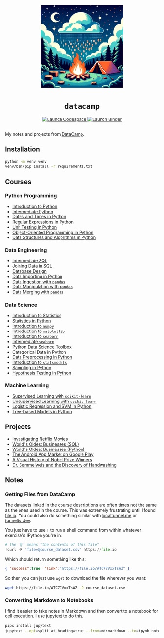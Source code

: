 <div align="center">
  <!-- Illustration of a tranquil camping scene under a starry night. The main focus is a campfire with flames composed of binary digits and pixelated embers with a tent pitched nearby. The backdrop is a clear sky with floating clouds. -->
  <img src="./datacamp.jpg" width="270" alt="A data campfire" />
  <h1 align="center"><code>datacamp</code></h1>
  <a href="https://github.com/codespaces/new/adamelliotfields/datacamp?machine=basicLinux32gb&devcontainer_path=.devcontainer/devcontainer.json">
    <img src="https://img.shields.io/badge/launch-codespace-24292E?logo=github" alt="Launch Codespace" />
  </a>
  <a href="https://mybinder.org/v2/gh/adamelliotfields/datacamp/main">
    <img src="https://mybinder.org/badge_logo.svg" alt="Launch Binder" />
  </a>
</div>
<br />

My notes and projects from [DataCamp](https://www.datacamp.com).

## Installation

```bash
python -m venv venv
venv/bin/pip install -r requirements.txt
```

## Courses

### Python Programming

  * [Introduction to Python](./notebooks/courses/introduction_to_python/notebook.ipynb)
  * [Intermediate Python](./notebooks/courses/intermediate_python/notebook.ipynb)
  * [Dates and Times in Python](./notebooks/courses/dates_and_times_in_python/notebook.ipynb)
  * [Regular Expressions in Python](./notebooks/courses/regular_expressions_in_python/notebook.ipynb)
  * [Unit Testing in Python](./notebooks/courses/unit_testing_in_python/notebook.ipynb)
  * [Object-Oriented Programming in Python](./notebooks/courses/oop_in_python/notebook.ipynb)
  * [Data Structures and Algorithms in Python](./notebooks/courses/dsa_in_python/notebook.ipynb)

### Data Engineering

  * [Intermediate SQL](./notebooks/courses/intermediate_sql/notebook.ipynb)
  * [Joining Data in SQL](./notebooks/courses/joining_data_in_sql/notebook.ipynb)
  * [Database Design](./notebooks/courses/database_design/notebook.ipynb)
  * [Data Importing in Python](./notebooks/courses/data_importing_in_python/notebook.ipynb)
  * [Data Ingestion with `pandas`](./notebooks/courses/data_ingestion_with_pandas/notebook.ipynb)
  * [Data Manipulation with `pandas`](./notebooks/courses/data_manipulation_with_pandas/notebook.ipynb)
  * [Data Merging with `pandas`](./notebooks/courses/data_merging_with_pandas/notebook.ipynb)

### Data Science
  * [Introduction to Statistics](./notebooks/courses/introduction_to_statistics/notebook.ipynb)
  * [Statistics in Python](./notebooks/courses/statistics_in_python/notebook.ipynb)
  * [Introduction to `numpy`](./notebooks/courses/introduction_to_numpy/notebook.ipynb)
  * [Introduction to `matplotlib`](./notebooks/courses/introduction_to_matplotlib/notebook.ipynb)
  * [Introduction to `seaborn`](./notebooks/courses/introduction_to_seaborn/notebook.ipynb)
  * [Intermediate `seaborn`](./notebooks/courses/intermediate_seaborn/notebook.ipynb)
  * [Python Data Science Toolbox](./notebooks/courses/python_data_science_toolbox/notebook.ipynb)
  * [Categorical Data in Python](./notebooks/courses/categorical_data_in_python/notebook.ipynb)
  * [Data Preprocessing in Python](./notebooks/courses/data_preprocessing_in_python/notebook.ipynb)
  * [Introduction to `statsmodels`](./notebooks/courses/introduction_to_statsmodels/notebook.ipynb)
  * [Sampling in Python](./notebooks/courses/sampling_in_python/notebook.ipynb)
  * [Hypothesis Testing in Python](./notebooks/courses/hypothesis_testing_in_python/notebook.ipynb)

### Machine Learning
  * [Supervised Learning with `scikit-learn`](./notebooks/courses/supervised_learning_with_sklearn/notebook.ipynb)
  * [Unsupervised Learning with `scikit-learn`](./notebooks/courses/unsupervised_learning_with_sklearn/notebook.ipynb)
  * [Logistic Regression and SVM in Python](./notebooks/courses/logistic_regression_and_svm_in_python/notebook.ipynb)
  * [Tree-based Models in Python](./notebooks/courses/tree_models_in_python/notebook.ipynb)

## Projects

  * [Investigating Netflix Movies](./notebooks/projects/investigating_netflix_movies/notebook.ipynb)
  * [World's Oldest Businesses (SQL)](./notebooks/projects/worlds_oldest_businesses_sql/notebook.ipynb)
  * [World's Oldest Businesses (Python)](./notebooks/projects/worlds_oldest_businesses_python/notebook.ipynb)
  * [The Android App Market on Google Play](./notebooks/projects/android_app_market/notebook.ipynb)
  * [A Visual History of Nobel Prize Winners](./notebooks/projects/nobel_prize_history/notebook.ipynb)
  * [Dr. Semmelweis and the Discovery of Handwashing](./notebooks/projects/discovery_of_handwashing/notebook.ipynb)

## Notes

### Getting Files from DataCamp

The datasets linked in the course descriptions are often times not the same as the ones used in the course. This was extremely frustrating until I found [file.io](https://file.io). You could also do something similar with [localtunnel.me](https://localtunnel.me) or [tunnelto.dev](https://tunnelto.dev).

You just have to use `!` to run a shell command from within whatever exercise's IPython you're in:

```py
# the `@` means "the contents of this file"
!curl -F 'file=@course_dataset.csv' https://file.io
```

Which should return something like this:

```json
{ "success":true, "link":"https://file.io/ATC77VxxTsAZ" }
```

So then you can just use `wget` to download the file wherever you want:

```bash
wget https://file.io/ATC77VxxTsAZ -O course_dataset.csv
```

### Converting Markdown to Notebooks

I find it easier to take notes in Markdown and then convert to a notebook for cell execution. I use [jupytext](https://github.com/mwouts/jupytext) to do this.

```bash
pipx install jupytext
jupytext --opt=split_at_heading=true --from=md:markdown --to=ipynb notebook.md
```
